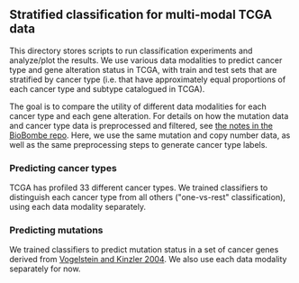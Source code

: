 ## Stratified classification for multi-modal TCGA data

This directory stores scripts to run classification experiments and analyze/plot the results.
We use various data modalities to predict cancer type and gene alteration status in TCGA, with train and test sets that are stratified by cancer type (i.e. that have approximately equal proportions of each cancer type and subtype catalogued in TCGA).

The goal is to compare the utility of different data modalities for each cancer type and each gene alteration.
For details on how the mutation data and cancer type data is preprocessed and filtered, see [the notes in the BioBombe repo](https://github.com/greenelab/BioBombe/tree/master/9.tcga-classify).
Here, we use the same mutation and copy number data, as well as the same preprocessing steps to generate cancer type labels.

### Predicting cancer types

TCGA has profiled 33 different cancer types.
We trained classifiers to distinguish each cancer type from all others ("one-vs-rest" classification), using each data modality separately.

### Predicting mutations

We trained classifiers to predict mutation status in a set of cancer genes derived from [Vogelstein and Kinzler 2004](https://www.nature.com/articles/nm1087). We also use each data modality separately for now.

